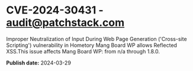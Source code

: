 # CVE-2024-30431 - audit@patchstack.com

Improper Neutralization of Input During Web Page Generation ('Cross-site Scripting') vulnerability in Hometory Mang Board WP allows Reflected XSS.This issue affects Mang Board WP: from n/a through 1.8.0.



**Publish date:** 2024-03-29

